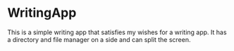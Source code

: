 # WritingApp
This is a simple writing app that satisfies my wishes for a writing app. It has a directory and file manager on a side and can split the screen. 
